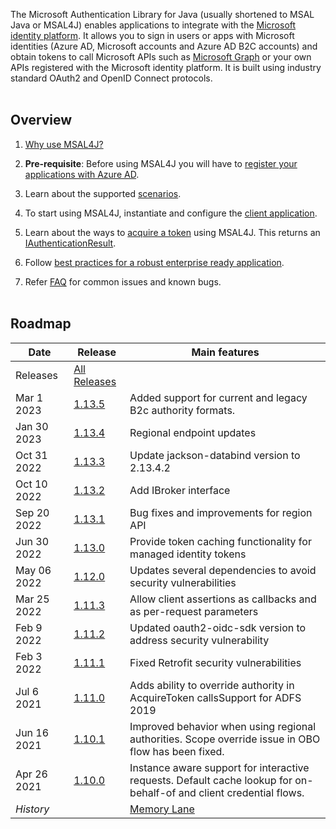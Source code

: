 The Microsoft Authentication Library for Java (usually shortened to MSAL Java or MSAL4J) enables applications to integrate with the [Microsoft identity platform](https://aka.ms/aaddevv2). It allows you to sign in users or apps with Microsoft identities (Azure AD, Microsoft accounts and Azure AD B2C accounts) and obtain tokens to call Microsoft APIs such as [Microsoft Graph](https://graph.microsoft.io/) or your own APIs registered with the Microsoft identity platform. It is built using industry standard OAuth2 and OpenID Connect protocols.
<br/><br/>

## Overview

1. [Why use MSAL4J?](Why-use-MSAL4J)

2. **Pre-requisite**: Before using MSAL4J you will have to [register your applications with Azure AD](https://docs.microsoft.com/en-us/azure/active-directory/develop/active-directory-integrating-applications).

3. Learn about the supported [scenarios](Scenarios).

4. To start using MSAL4J, instantiate and configure the [client application](https://github.com/AzureAD/microsoft-authentication-library-for-java/wiki/Client-Applications).

5. Learn about the ways to [acquire a token](https://github.com/AzureAD/microsoft-authentication-library-for-java/wiki/Acquiring-Tokens) using MSAL4J. This returns an [IAuthenticationResult](https://github.com/AzureAD/microsoft-authentication-library-for-java/wiki/IAuthenticationResult).

6. Follow [best practices for a robust enterprise ready application](https://github.com/AzureAD/microsoft-authentication-library-for-java/wiki/Best-Practices-for-a-robust-enterprise-ready-application).

7. Refer [FAQ](https://github.com/AzureAD/microsoft-authentication-library-for-java/wiki/FAQs) for common issues and known bugs.
<br/><br/>


## Roadmap
Date | Release | Main features
-----| ------- | ---------|
Releases | [All Releases](https://github.com/AzureAD/microsoft-authentication-library-for-java/releases)|
Mar 1 2023 | [1.13.5](https://github.com/AzureAD/microsoft-authentication-library-for-java/releases/tag/v1.13.5) | Added support for current and legacy B2c authority formats.
Jan 30 2023 | [1.13.4](https://github.com/AzureAD/microsoft-authentication-library-for-java/releases/tag/v1.13.4) | Regional endpoint updates
Oct 31 2022 | [1.13.3](https://github.com/AzureAD/microsoft-authentication-library-for-java/releases/tag/v1.13.3) | Update jackson-databind version to 2.13.4.2
Oct 10 2022 | [1.13.2](https://github.com/AzureAD/microsoft-authentication-library-for-java/releases/tag/v1.13.2) | Add IBroker interface
Sep 20 2022 | [1.13.1](https://github.com/AzureAD/microsoft-authentication-library-for-java/releases/tag/v1.13.1) | Bug fixes and improvements for region API
Jun 30 2022 | [1.13.0](https://github.com/AzureAD/microsoft-authentication-library-for-java/releases/tag/v1.13.0) | Provide token caching functionality for managed identity tokens
May 06 2022 | [1.12.0](https://github.com/AzureAD/microsoft-authentication-library-for-java/releases/tag/v1.12.0) | Updates several dependencies to avoid security vulnerabilities 
Mar 25 2022 | [1.11.3](https://github.com/AzureAD/microsoft-authentication-library-for-java/releases/tag/v1.11.3) | Allow client assertions as callbacks and as per-request parameters 
Feb 9 2022 | [1.11.2](https://github.com/AzureAD/microsoft-authentication-library-for-java/releases/tag/v1.11.2) | Updated oauth2-oidc-sdk version to address security vulnerability
Feb 3 2022 | [1.11.1](https://github.com/AzureAD/microsoft-authentication-library-for-java/releases/tag/v1.11.1) | Fixed Retrofit security vulnerabilities
Jul 6 2021| [1.11.0](https://github.com/AzureAD/microsoft-authentication-library-for-java/releases/tag/v1.11.0) | Adds ability to override authority in AcquireToken callsSupport for ADFS 2019 
Jun 16 2021| [1.10.1](https://github.com/AzureAD/microsoft-authentication-library-for-java/releases/tag/v1.10.1) | Improved behavior when using regional authorities. Scope override issue in OBO flow has been fixed.
Apr 26 2021 | [1.10.0](https://github.com/AzureAD/microsoft-authentication-library-for-java/releases/tag/v1.10.0) | Instance aware support for interactive requests. Default cache lookup for on-behalf-of and client credential flows.
_History_ |  | [Memory Lane](https://github.com/AzureAD/microsoft-authentication-library-for-java/releases?page=2)

